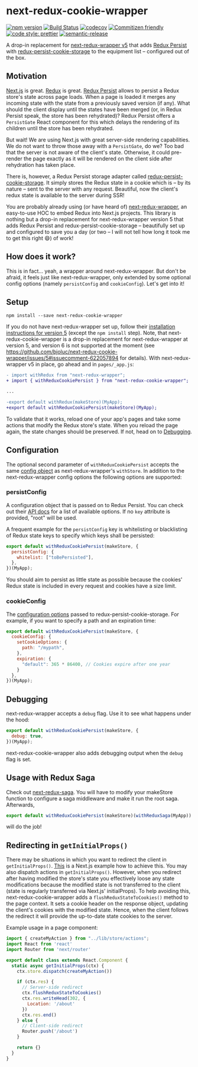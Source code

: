 # next-redux-cookie-wrapper

[![npm version](https://badge.fury.io/js/next-redux-cookie-wrapper.svg)](https://badge.fury.io/js/next-redux-cookie-wrapper)
[![Build Status](https://travis-ci.com/bjoluc/next-redux-cookie-wrapper.svg?branch=master)](https://travis-ci.com/bjoluc/next-redux-cookie-wrapper)
[![codecov](https://codecov.io/gh/bjoluc/next-redux-cookie-wrapper/branch/master/graph/badge.svg)](https://codecov.io/gh/bjoluc/next-redux-cookie-wrapper)
[![Commitizen friendly](https://img.shields.io/badge/commitizen-friendly-brightgreen.svg)](http://commitizen.github.io/cz-cli/)
[![code style: prettier](https://img.shields.io/badge/code_style-prettier-ff69b4.svg)](https://github.com/prettier/prettier)
[![semantic-release](https://img.shields.io/badge/%20%20%F0%9F%93%A6%F0%9F%9A%80-semantic--release-e10079.svg)](https://github.com/semantic-release/semantic-release)

A drop-in replacement for [next-redux-wrapper v5](https://github.com/kirill-konshin/next-redux-wrapper/tree/5.x) that adds [Redux Persist](https://github.com/rt2zz/redux-persist) with [redux-persist-cookie-storage](https://github.com/abersager/redux-persist-cookie-storage) to the equipment list – configured out of the box.

## Motivation

[Next.js](https://nextjs.org/) is great.
[Redux](https://redux.js.org/) is great.
[Redux Persist](https://github.com/rt2zz/redux-persist) allows to persist a Redux store's state across page loads.
When a page is loaded it merges any incoming state with the state from a previously saved version (if any).
What should the client display until the states have been merged (or, in Redux Persist speak, the store has been rehydrated)?
Redux Persist offers a `PersistGate` React component for this which delays the rendering of its children until the store has been rehydrated.

But wait!
We are using Next.js with great server-side rendering capabilities.
We do not want to throw those away with a `PersistGate`, do we?
Too bad that the server is not aware of the client's state.
Otherwise, it could pre-render the page exactly as it will be rendered on the client side after rehydration has taken place.

There is, however, a Redux Persist storage adapter called [redux-persist-cookie-storage](https://github.com/abersager/redux-persist-cookie-storage).
It simply stores the Redux state in a cookie which is – by its nature – sent to the server with any request.
Beautiful, now the client's redux state is available to the server during SSR!

You are probably already using (or have heard of) [next-redux-wrapper](https://github.com/kirill-konshin/next-redux-wrapper), an easy-to-use HOC to embed Redux into Next.js projects.
This library is nothing but a drop-in replacement for next-redux-wrapper version 5 that adds Redux Persist and redux-persist-cookie-storage – beautifully set up and configured to save you a day (or two – I will not tell how long it took me to get this right :smile:) of work!

## How does it work?

This is in fact... yeah, a wrapper around next-redux-wrapper.
But don't be afraid, it feels just like next-redux-wrapper, only extended by some optional config options (namely `persistConfig` and `cookieConfig`).
Let's get into it!

## Setup

```
npm install --save next-redux-cookie-wrapper
```

If you do not have next-redux-wrapper set up, follow their [installation instructions for version 5](https://github.com/kirill-konshin/next-redux-wrapper/tree/5.x#installation) (except the `npm install` step).
Note, that next-redux-cookie-wrapper is a drop-in replacement for next-redux-wrapper at version 5, and version 6 is not supported at the moment (see https://github.com/bjoluc/next-redux-cookie-wrapper/issues/5#issuecomment-622057894 for details).
With next-redux-wrapper v5 in place, go ahead and in `pages/_app.js`:

```diff
- import withRedux from "next-redux-wrapper";
+ import { withReduxCookiePersist } from "next-redux-cookie-wrapper";

...

-export default withRedux(makeStore)(MyApp);
+export default withReduxCookiePersist(makeStore)(MyApp);
```

To validate that it works, reload one of your app's pages and take some actions that modify the Redux store's state.
When you reload the page again, the state changes should be preserved.
If not, head on to [Debugging](#debugging).

## Configuration

The optional second parameter of `withReduxCookiePersist` accepts the same [config object](https://github.com/kirill-konshin/next-redux-wrapper#how-it-works) as next-redux-wrapper's `withStore`.
In addition to the next-redux-wrapper config options the following options are supported:

### persistConfig

A configuration object that is passed on to Redux Persist.
You can check out their [API docs](https://github.com/rt2zz/redux-persist/blob/master/docs/api.md#type-persistconfig) for a list of available options.
If no `key` attribute is provided, "root" will be used.

A frequent example for the `persistConfig` key is whitelisting or blacklisting of Redux state keys to specify which keys shall be persisted:

```js
export default withReduxCookiePersist(makeStore, {
  persistConfig: {
    whitelist: ["toBePersisted"],
  },
})(MyApp);
```

You should aim to persist as little state as possible because the cookies' Redux state is included in every request and cookies have a size limit.

### cookieConfig

The [configuration options](https://github.com/abersager/redux-persist-cookie-storage#options) passed to redux-persist-cookie-storage.
For example, if you want to specify a path and an expiration time:

```js
export default withReduxCookiePersist(makeStore, {
  cookieConfig: {
    setCookieOptions: {
      path: "/mypath",
    },
    expiration: {
      "default": 365 * 86400, // Cookies expire after one year
    }
  },
})(MyApp);
```

## Debugging

next-redux-wrapper accepts a `debug` flag.
Use it to see what happens under the hood:

```js
export default withReduxCookiePersist(makeStore, {
  debug: true,
})(MyApp);
```

next-redux-cookie-wrapper also adds debugging output when the `debug` flag is set.

## Usage with Redux Saga

Check out [next-redux-saga](https://github.com/bmealhouse/next-redux-saga).
You will have to modify your makeStore function to configure a saga middleware and make it run the root saga.
Afterwards,

```js
export default withReduxCookiePersist(makeStore)(withReduxSaga(MyApp))
```

will do the job!

## Redirecting in `getInitialProps()`

There may be situations in which you want to redirect the client in `getInitialProps()`.
[This](https://github.com/zeit/next.js/wiki/Redirecting-in-%60getInitialProps%60) is a Next.js example how to achieve this.
You may also dispatch actions in `getInitialProps()`.
However, when you redirect after having modified the store's state you effectively loose any state modifications because the modified state is not transferred to the client (state is regularly transferred via Next.js' initialProps).
To help avoiding this, next-redux-cookie-wrapper adds a `flushReduxStateToCookies()` method to the page context.
It sets a cookie header on the response object, updating the client's cookies with the modified state.
Hence, when the client follows the redirect it will provide the up-to-date state cookies to the server.

Example usage in a page component:

```js
import { createMyAction } from "../lib/store/actions";
import React from 'react'
import Router from 'next/router'

export default class extends React.Component {
  static async getInitialProps(ctx) {
    ctx.store.dispatch(createMyAction())

    if (ctx.res) {
      // Server-side redirect
      ctx.flushReduxStateToCookies()
      ctx.res.writeHead(302, {
        Location: '/about'
      })
      ctx.res.end()
    } else {
      // Client-side redirect
      Router.push('/about')
    }

    return {}
  }
}
```
